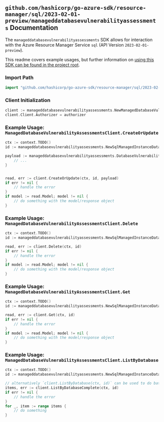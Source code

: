 
## `github.com/hashicorp/go-azure-sdk/resource-manager/sql/2023-02-01-preview/manageddatabasevulnerabilityassessments` Documentation

The `manageddatabasevulnerabilityassessments` SDK allows for interaction with the Azure Resource Manager Service `sql` (API Version `2023-02-01-preview`).

This readme covers example usages, but further information on [using this SDK can be found in the project root](https://github.com/hashicorp/go-azure-sdk/tree/main/docs).

### Import Path

```go
import "github.com/hashicorp/go-azure-sdk/resource-manager/sql/2023-02-01-preview/manageddatabasevulnerabilityassessments"
```


### Client Initialization

```go
client := manageddatabasevulnerabilityassessments.NewManagedDatabaseVulnerabilityAssessmentsClientWithBaseURI("https://management.azure.com")
client.Client.Authorizer = authorizer
```


### Example Usage: `ManagedDatabaseVulnerabilityAssessmentsClient.CreateOrUpdate`

```go
ctx := context.TODO()
id := manageddatabasevulnerabilityassessments.NewSqlManagedInstanceDatabaseID("12345678-1234-9876-4563-123456789012", "example-resource-group", "managedInstanceValue", "databaseValue")

payload := manageddatabasevulnerabilityassessments.DatabaseVulnerabilityAssessment{
	// ...
}


read, err := client.CreateOrUpdate(ctx, id, payload)
if err != nil {
	// handle the error
}
if model := read.Model; model != nil {
	// do something with the model/response object
}
```


### Example Usage: `ManagedDatabaseVulnerabilityAssessmentsClient.Delete`

```go
ctx := context.TODO()
id := manageddatabasevulnerabilityassessments.NewSqlManagedInstanceDatabaseID("12345678-1234-9876-4563-123456789012", "example-resource-group", "managedInstanceValue", "databaseValue")

read, err := client.Delete(ctx, id)
if err != nil {
	// handle the error
}
if model := read.Model; model != nil {
	// do something with the model/response object
}
```


### Example Usage: `ManagedDatabaseVulnerabilityAssessmentsClient.Get`

```go
ctx := context.TODO()
id := manageddatabasevulnerabilityassessments.NewSqlManagedInstanceDatabaseID("12345678-1234-9876-4563-123456789012", "example-resource-group", "managedInstanceValue", "databaseValue")

read, err := client.Get(ctx, id)
if err != nil {
	// handle the error
}
if model := read.Model; model != nil {
	// do something with the model/response object
}
```


### Example Usage: `ManagedDatabaseVulnerabilityAssessmentsClient.ListByDatabase`

```go
ctx := context.TODO()
id := manageddatabasevulnerabilityassessments.NewSqlManagedInstanceDatabaseID("12345678-1234-9876-4563-123456789012", "example-resource-group", "managedInstanceValue", "databaseValue")

// alternatively `client.ListByDatabase(ctx, id)` can be used to do batched pagination
items, err := client.ListByDatabaseComplete(ctx, id)
if err != nil {
	// handle the error
}
for _, item := range items {
	// do something
}
```

